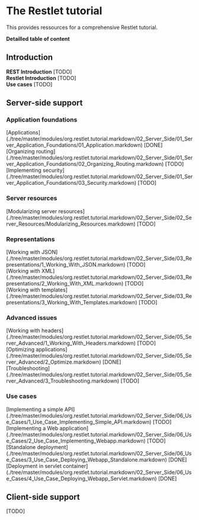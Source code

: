 The Restlet tutorial
================

This provides ressources for a comprehensive Restlet tutorial.

__Detailled table of content__

## Introduction ##

**REST Introduction** [TODO]  
**Restlet Introduction** [TODO]  
**Use cases** [TODO]  

## Server-side support ##

### Application foundations ###

[Applications] (./tree/master/modules/org.restlet.tutorial.markdown/02_Server_Side/01_Server_Application_Foundations/01_Application.markdown) [DONE]  
[Organizing routing] (./tree/master/modules/org.restlet.tutorial.markdown/02_Server_Side/01_Server_Application_Foundations/02_Organizing_Routing.markdown) [TODO]  
[Implementing security] (./tree/master/modules/org.restlet.tutorial.markdown/02_Server_Side/01_Server_Application_Foundations/03_Security.markdown) [TODO]  

### Server resources ###

[Modularizing server resources] (./tree/master/modules/org.restlet.tutorial.markdown/02_Server_Side/02_Server_Resources/Modularizing_Resources.markdown) [TODO]  

### Representations ###

[Working with JSON] (./tree/master/modules/org.restlet.tutorial.markdown/02_Server_Side/03_Representations/1_Working_With_JSON.markdown) [TODO]  
[Working with XML] (./tree/master/modules/org.restlet.tutorial.markdown/02_Server_Side/03_Representations/2_Working_With_XML.markdown) [TODO]  
[Working with templates] (./tree/master/modules/org.restlet.tutorial.markdown/02_Server_Side/03_Representations/3_Working_With_Templates.markdown) [TODO]  

### Advanced issues ###

[Working with headers] (./tree/master/modules/org.restlet.tutorial.markdown/02_Server_Side/05_Server_Advanced/1_Working_With_Headers.markdown) [TODO]  
[Optimizing applications] (./tree/master/modules/org.restlet.tutorial.markdown/02_Server_Side/05_Server_Advanced/2_Optimize.markdown) [DONE]  
[Troubleshooting] (./tree/master/modules/org.restlet.tutorial.markdown/02_Server_Side/05_Server_Advanced/3_Troubleshooting.markdown) [TODO]  

### Use cases ###

[Implementing a simple API] (./tree/master/modules/org.restlet.tutorial.markdown/02_Server_Side/06_Use_Cases/1_Use_Case_Implementing_Simple_API.markdown) [TODO]  
[Implementing a Web application] (./tree/master/modules/org.restlet.tutorial.markdown/02_Server_Side/06_Use_Cases/2_Use_Case_Implementing_Webapp.markdown) [TODO]  
[Standalone deployment] (./tree/master/modules/org.restlet.tutorial.markdown/02_Server_Side/06_Use_Cases/3_Use_Case_Deploying_Webapp_Standalone.markdown) [DONE]  
[Deployment in servlet container] (./tree/master/modules/org.restlet.tutorial.markdown/02_Server_Side/06_Use_Cases/4_Use_Case_Deploying_Webapp_Servlet.markdown) [DONE]  

## Client-side support ##

[TODO]
